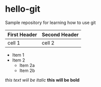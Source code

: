 # hello-git
Sample repository for learning how to use git

First Header | Second Header
------------ | -------------
cell 1 | cell 2

* Item 1
* Item 2
  * Item 2a
  * Item 2b

*this text wiil be italic*
**this will be bold**

